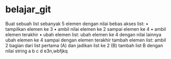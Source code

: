# belajar_git
Buat sebuah list sebanyak 5 elemen dengan nilai bebas
akses list: • tampilkan elemen ke 3 • ambil nilai elemen ke 2 sampai elemen ke 4 • ambil elemen terakhir • ubah elemen list:
ubah elemen ke 4 dengan nilai lainnya
ubah elemen ke 4 sampai dengan elemen terakhir
tambah elemen list:
ambil 2 bagian dari list pertama (A) dan jadikan list ke 2 (B)
tambah list B dengan nilai string
a b c d e3n,wbfjkq